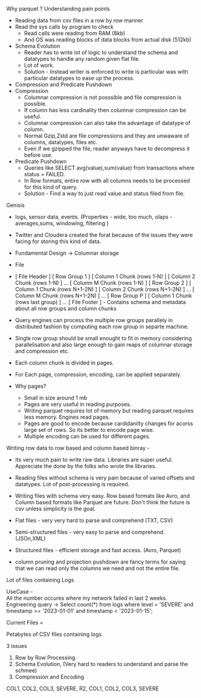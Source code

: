 Why parquet ?
Understanding pain points
- Reading data from csv files in a row by row manner
- Read the sys calls by program to check 
    - Read calls were reading from RAM (8kb)
    - And OS was reading blocks of data blocks from actual disk (512kb)
- Schema Evolution
   - Reader has to write lot of logic to understand the schema and datatypes to handle any random given flat file.
   - Lot of work.
   - Solution - Instead writer is enforced to write is particular was with particular datatypes to ease up the process.
- Compression and Predicate Pushdown
- Compression
    - Columnar compression is not posssible and file compression is possible.
    - If column has less cardinality then columnar compression can be useful. 
    - Columnar compression can also take the advantage of datatype of column. 
    - Normal Gzip,Zstd are file compressions and they are unwaware of columns, datatypes, files etc.
    - Even if we gzipped the file, reader anyways have to decompress it before use.
- Predicate Pushdown
    - Queries like SELECT avg(value),sum(value) from transactions where status = FAILED.
    - In Row formats, entire row with all columns needs to be processed for this kind of query.
    - Solution - Find a way to just read value and status filed from file.



Genisis
- logs, sensor data, events. (Properties - wide, too much, olaps - averages,sums, windowing, filtering )
- Twitter and Cloudera created the forat because of the issues they were facing for storing this kind of data.
- Fundamental Design -> Columnar storage
- File 
- [ File Header ]
[ Row Group 1 ]
  [ Column 1 Chunk (rows 1-N) ]
  [ Column 2 Chunk (rows 1-N) ]
  ...
  [ Column M Chunk (rows 1-N) ]
[ Row Group 2 ]
  [ Column 1 Chunk (rows N+1-2N) ]
  [ Column 2 Chunk (rows N+1-2N) ]
  ...
  [ Column M Chunk (rows N+1-2N) ]
...
[ Row Group P ]
  [ Column 1 Chunk (rows last group) ]
  ...
[ File Footer ] - Contains schema and metadata about all row groups and column chunks

- Query engines can process the multiple row groups parallely in distributed fashion by computing each row group in separte machine.
- Single row group should be small enought to fit in memory considering parallelisation and also large enough to gain reaps of columnar storage and compression etc.
- Each column chunk is divided in pages.
- For Each page, compression, encoding, can be applied separately.
- Why pages? 
    - Small in size around 1 mb
    - Pages are very useful in reading purposes.
    - Writing parquet requires lot of memory but reading parquet requires less memory. Engines read pages.
    - Pages are good to encode because cardidanilty changes for acorss large set of rows. So its better to encode page wise.
    - Multiple encoding can be used for different pages.



Writing row data to row based and column based binray - 
- Its very much pain to write raw data. Libraries are super useful. Appreciate the done by the folks who wrote the libraries.
- Reading files without schema is very pain because of varied offsets and datatypes. Lot of post-processing is required.
- Writing files with schema very easy. Row based formats like Avro, and Column based formats like Parquet are future. Don't think the future is csv unless simplicity is the goal.





- Flat files - very very hard to parse and comprehend (TXT, CSV)
- Semi-structured files - very easy to parse and comprehend. (JSOn,XML)
- Structured files - efficient storage and fast access. (Avro, Parquet)

- column pruning and projection pushdown are fancy terms for saying that we can read only the columns we need and not the entire file.



Lot of files containing Logs

UseCase -     
All the number occures where my network failed in last 2 weeks.
Engineering query -> Select count(*) from logs where level = 'SEVERE' and timestamp >= '2023-01-01' and timestamp < '2023-01-15';

Current Files = 

Petabytes of CSV files containing logs.

3 issues
1) Row by Row Processing.
2) Schema Evolution, (Very hard to readers to understand and parse the schmee)
3) Compression and Encoding


COL1, COL2, COL3, SEVERE, R2, COL1, COL2, COL3, SEVERE




